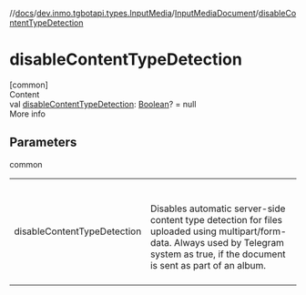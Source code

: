 //[docs](../../../index.md)/[dev.inmo.tgbotapi.types.InputMedia](../index.md)/[InputMediaDocument](index.md)/[disableContentTypeDetection](disable-content-type-detection.md)



# disableContentTypeDetection  
[common]  
Content  
val [disableContentTypeDetection](disable-content-type-detection.md): [Boolean](https://kotlinlang.org/api/latest/jvm/stdlib/kotlin/-boolean/index.html)? = null  
More info  


## Parameters  
  
common  
  
| | |
|---|---|
| <a name="dev.inmo.tgbotapi.types.InputMedia/InputMediaDocument/disableContentTypeDetection/#/PointingToDeclaration/"></a>disableContentTypeDetection| <a name="dev.inmo.tgbotapi.types.InputMedia/InputMediaDocument/disableContentTypeDetection/#/PointingToDeclaration/"></a><br><br>Disables automatic server-side content type detection for files uploaded using multipart/form-data. Always used by Telegram system as true, if the document is sent as part of an album.<br><br>|
  
  



